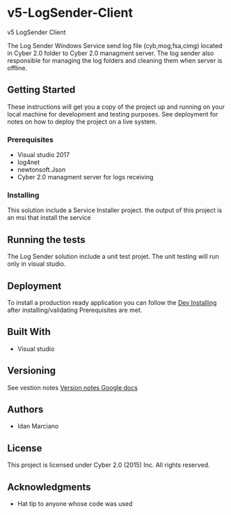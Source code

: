 # v5-LogSender-Client
v5 LogSender Client 

The Log Sender Windows Service send log file (cyb,mog,fsa,cimg) located in Cyber 2.0 folder to Cyber 2.0 managment server.
The log sender also responsible for managing the log folders and cleaning them when server is offline.

## Getting Started

These instructions will get you a copy of the project up and running on your local machine for development and testing purposes.
See deployment for notes on how to deploy the project on a live system.

### Prerequisites

* Visual studio 2017
* log4net
* newtonsoft.Json
* Cyber 2.0 managment server for logs receiving

### Installing

This solution include a Service Installer project. the output of this project is an msi that install the service

## Running the tests

The Log Sender solution include a unit test projet.
The unit testing will run only in visual studio.

## Deployment

To install a production ready application you can follow the [Dev Installing](#dev-installing) after installing/validating Prerequisites are met.

## Built With

* Visual studio

## Versioning

See vestion notes [Version notes Google docs](https://docs.google.com/document/u/1/d/15fN9bL6YFy0ZJIrxfmFL691V4POe_7zb4SqEcy7h5pk/edit?usp=drive_web&ouid=107850385867994278819) 

## Authors

* Idan Marciano

## License

This project is licensed under Cyber 2.0 (2015) Inc. All rights reserved.

## Acknowledgments

* Hat tip to anyone whose code was used
